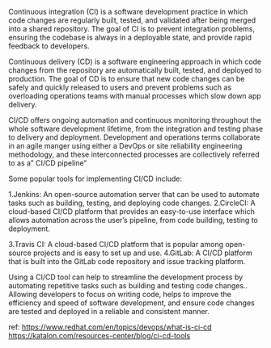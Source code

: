 Continuous integration (CI) is a software development practice in which code changes are regularly built, tested, and validated after being merged into a shared repository. The goal of CI is to prevent integration problems,  ensuring the codebase is always in a deployable state, and provide rapid feedback to developers. 

Continuous delivery (CD) is a software engineering approach in which code changes from the repository are automatically built, tested, and deployed to production. The goal of CD is to ensure that new code changes can be safely and quickly released to users and prevent problems such as overloading operations teams with manual processes which slow down app delivery.

CI/CD offers ongoing automation and continuous monitoring throughout the whole software development lifetime, from the integration and testing phase to delivery and deployment. Development and operations terms collaborate in an agile manger using either a DevOps or site reliability engineering methodology, and these interconnected processes are collectively referred to as a” CI/CD pipeline”

Some popular tools for implementing CI/CD include:

1.Jenkins: An open-source automation server that can be used to automate tasks such as building, testing, and deploying code changes.
2.CircleCI: A cloud-based CI/CD platform that provides an easy-to-use interface which allows automation across the user’s pipeline, from code building, testing to deployment. 

3.Travis CI: A cloud-based CI/CD platform that is popular among open-source projects and is easy to set up and use.
4.GitLab: A CI/CD platform that is built into the GitLab code repository and issue tracking platform.

Using a CI/CD tool can help to streamline the development process by automating repetitive tasks such as building and testing code changes.. Allowing developers to focus on writing code, helps to improve the efficiency and speed of software development, and ensure code changes are tested and deployed in a reliable and consistent manner.


ref:
https://www.redhat.com/en/topics/devops/what-is-ci-cd
https://katalon.com/resources-center/blog/ci-cd-tools
